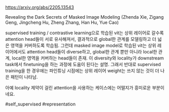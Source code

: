 https://arxiv.org/abs/2205.13543

Revealing the Dark Secrets of Masked Image Modeling (Zhenda Xie, Zigang Geng, Jingcheng Hu, Zheng Zhang, Han Hu, Yue Cao)

supervised training / contrastive learning으로 학습된 vit는 상위 레이어로 갈수록 attention head들이 서로 유사해져서, 결과적으로 global한 관계를 모델링하고 더 넓은 영역을 커버하도록 학습됨. 그런데 masked image model로 학습된 vit는 상위 레이어에서도 attention head들이 diverse하고, global한 관계 뿐만 아니라 local한 관계, local한 영역을 커버하는 head들이 존재. 이 diversity와 locality가 downstream task에서 finetuning을 하는 과정에 도움이 된다는 설명. 그래서 반대로 supervised training을 한 경우에는 파인튜닝 시점에는 상위 레이어 weight는 쓰지 않는 것이 더 나은 패턴이 나타남.

아예 locality 제약이 걸린 attention을 사용하는 케이스에는 어떨지가 흥미로운 부분이네요.

#self_supervised #representation 